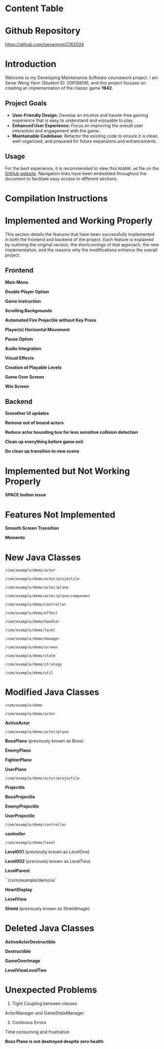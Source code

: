 # Content Table



# Github Repository
https://github.com/swyannnn/CW2024

# Introduction
Welcome to my Developing Maintenance Software coursework project. I am Seow Weng Yann (Student ID: 20618809), and this project focuses on creating an implementation of the classic game **1942**.

## Project Goals

- **User-Friendly Design:** Develop an intuitive and hassle-free gaming experience that is easy to understand and enjoyable to play.
- **Enhanced User Experience:** Focus on improving the overall user interaction and engagement with the game.
- **Maintainable Codebase:** Refactor the existing code to ensure it is clean, well-organized, and prepared for future expansions and enhancements.

## Usage

For the best experience, it is recommended to view this `README.md` file on the [GitHub website](https://github.com/swyannnn/CW2024). Navigation links have been embedded throughout the document to facilitate easy access to different sections.

# Compilation Instructions

# Implemented and Working Properly

This section details the features that have been successfully implemented in both the frontend and backend of the project. Each feature is explained by outlining the original version, the shortcomings of that approach, the new implementation, and the reasons why the modifications enhance the overall project.

## Frontend

**Main Menu**

**Double Player Option**

**Game Instruction**

**Scrolling Backgrounds**

**Automated Fire Projectile without Key Press**

**Player(s) Horizontal Movement**

**Pause Option**

**Audio Integration**

**Visual Effects**

**Creation of Playable Levels**

**Game Over Screen**

**Win Screen**

## Backend

**Smoother UI updates**

**Remove out of bound actors**

**Reduce actor bounding box for less sensitive collision detection**

**Clean up everything before game exit**

**Do clean up transition to new scene**

# Implemented but Not Working Properly

**SPACE button issue**

# Features Not Implemented

**Smooth Screen Transition**

**Memento**

# New Java Classes

`/com/example/demo/actor`

`/com/example/demo/actor/projectile`

`/com/example/demo/actor/plane`

`/com/example/demo/actor/plane/component`

`/com/example/demo/controller`

`/com/example/demo/effect`

`/com/example/demo/handler`

`/com/example/demo/level`

`/com/example/demo/manager`

`/com/example/demo/screen`

`/com/example/demo/state`

`/com/example/demo/strategy`

`/com/example/demo/util`

# Modified Java Classes

`/com/example/demo`

`/com/example/demo/actor`

**ActiveActor**

`/com/example/demo/actor/plane`

**BossPlane** (previously known as Boss)

**EnemyPlane**

**FighterPlane**

**UserPlane**

`/com/example/demo/actor/projectile`

**Projectile**

**BossProjectile** 

**EnemyProjectile**

**UserProjectile**

`/com/example/demo/controller`

**controller**

`/com/example/demo/level`

**Level001** (previously known as LevelOne)

**Level002** (previously known as LevelTwo)

**LevelParent**

``/com/example/demo/ui`

**HeartDisplay**

**LevelView**

**Shield** (previously known as ShieldImage)

# Deleted Java Classes

**ActiveActorDestructible**

**Destructible**

**GameOverImage**

**LevelViewLevelTwo**

# Unexpected Problems

1. Tight Coupling between classes

ActorManager and GameStateManager

2. Continous Errors

Time consuming and frustration

**Boss Plane is not destroyed despite zero health**







